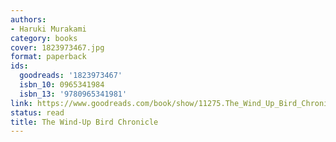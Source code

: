 ```yaml
---
authors:
- Haruki Murakami
category: books
cover: 1823973467.jpg
format: paperback
ids:
  goodreads: '1823973467'
  isbn_10: 0965341984
  isbn_13: '9780965341981'
link: https://www.goodreads.com/book/show/11275.The_Wind_Up_Bird_Chronicle
status: read
title: The Wind-Up Bird Chronicle
---
```

